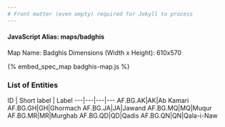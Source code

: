 ```yaml
---
# Front matter (even empty) required for Jekyll to process
---
```


#### JavaScript Alias: maps/badghis

Map Name: Badghis
Dimensions (Width x Height): 610x570



{% embed_spec_map badghis-map.js %}

### List of Entities

ID | Short label | Label
---|---|---|---
AF.BG.AK|AK|Ab Kamari
AF.BG.GH|GH|Ghormach
AF.BG.JA|JA|Jawand
AF.BG.MQ|MQ|Muqur
AF.BG.MR|MR|Murghab
AF.BG.QD|QD|Qadis
AF.BG.QN|QN|Qala-i-Naw